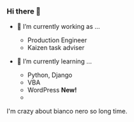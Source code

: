 ### Hi there 👋

- 🔭 I’m currently working as ...
  * Production Engineer
  * Kaizen task adviser

- 🌱 I’m currently learning ...
  * Python, Django
  * VBA
  * WordPress  **New!**
  * 
I'm crazy about bianco nero so long time.

<!--
**georgeDelTechnico/georgeDelTechnico** is a ✨ _special_ ✨ repository because its `README.md` (this file) appears on your GitHub profile.

Here are some ideas to get you started:



- 👯 I’m looking to collaborate on ...
- 🤔 I’m looking for help with ...
- 💬 Ask me about ...
- 📫 How to reach me: ...
- 😄 Pronouns: ...
- ⚡ Fun fact: ...
-->
